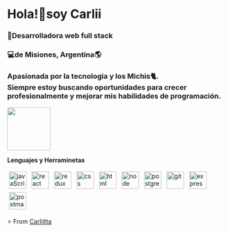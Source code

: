 #
 <h1>Hola!👋soy Carlii</h1>
<h3>🚀Desarrolladora web full stack</h3>
<h3>💻de Misiones, Argentina🌎</h3>

<h3>Apasionada por la tecnologia y los Michis🐈.<br>Siempre estoy buscando oportunidades para crecer profesionalmente y mejorar mis habilidades de programación.</h3>
                                                    
<img align='center' src='https://raw.githubusercontent.com/haoruilee/haoruilee/master/pic/pusheencode.gif' width='100"'/>


<b>Lenguajes y Herraminetas </b> <br>

<p >
   <img src="https://user-images.githubusercontent.com/93160279/234152115-019a4b86-c8fb-417d-8dda-1c0f89b2415c.png" alt="javaScript" title="Javascript" style="vertical-align:top; margin:4px;width:40px">
     <img src="https://cdn.icon-icons.com/icons2/2415/PNG/512/react_original_logo_icon_146374.png" alt="react" title="react" style="vertical-align:top; margin:4px;width:40px">
     <img src="https://cdn.icon-icons.com/icons2/2415/PNG/512/redux_original_logo_icon_146365.png" alt="redux" title="redux" style="vertical-align:top; margin:4px;width:40px">
 <img src="https://user-images.githubusercontent.com/93160279/234151885-442d1730-1205-4722-b385-c7727f516db7.png" alt="css" title="css" style="vertical-align:top; margin:4px;width:40px">
   <img src="https://user-images.githubusercontent.com/93160279/234151285-fa9c9497-6806-4065-acc4-bfa8f5dbaa0a.png" alt="html" title="html" style="vertical-align:top; margin:4px;width:40px">
   <img src="https://user-images.githubusercontent.com/93160279/234152512-1ae472d7-67f6-4f82-94f4-638a927ffa5f.png" alt="node" title="node.js" style="vertical-align:top; margin:4px;width:40px">
     <img src="https://user-images.githubusercontent.com/93160279/234152402-9587dbae-9775-4310-bb9f-c83034667db2.png" alt="postgres" title="postgres" style="vertical-align:top; margin:4px;width:40px">
    <img src="https://user-images.githubusercontent.com/93160279/234152741-0720084a-c75c-43d0-8343-baaecde6e035.png" alt="git" title="git" style="vertical-align:top; margin:4px;width:40px">
   <img src="https://cdn.icon-icons.com/icons2/2415/PNG/512/express_original_wordmark_logo_icon_146528.png" alt="express" title="express.js" style="vertical-align:top; margin:4px;width:40px">
    <img src="https://cdn.icon-icons.com/icons2/3053/PNG/512/postman_macos_bigsur_icon_189815.png" alt="postman" title="postman" style="vertical-align:top; margin:4px;width:40px">
 
</p>

⭐️ From [Carliitta](https://github.com/Carliitta/Carliitta)          
                                                          
                                                              
         
         
